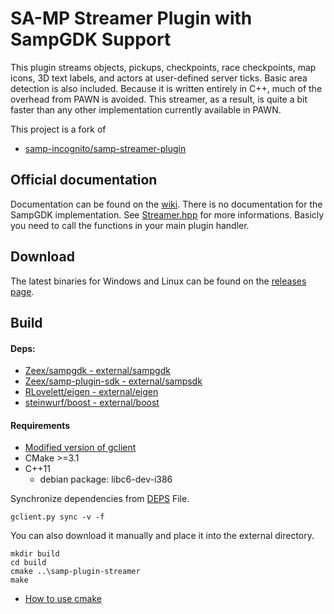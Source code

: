SA-MP Streamer Plugin with SampGDK Support
=====================

This plugin streams objects, pickups, checkpoints, race checkpoints, map icons, 3D text labels, and actors at user-defined server ticks. Basic area detection is also included. Because it is written entirely in C++, much of the overhead from PAWN is avoided. This streamer, as a result, is quite a bit faster than any other implementation currently available in PAWN.

This project is a fork of 
- [samp-incognito/samp-streamer-plugin](https://github.com/samp-incognito/samp-streamer-plugin)

## Official documentation

Documentation can  be found on the [wiki](https://github.com/samp-incognito/samp-streamer-plugin/wiki).
There is no documentation for the SampGDK implementation.
See [Streamer.hpp](src/include/streamer/streamer.hpp) for more informations.
Basicly you need to call the functions in your main plugin handler.

## Download

The latest binaries for Windows and Linux can be found on the [releases page](https://github.com/Sphinxila/samp-plugin-streamer/releases).

## Build
#### Deps:
- [Zeex/sampgdk - external/sampgdk](https://github.com/Zeex/sampgdk)
- [Zeex/samp-plugin-sdk - external/sampsdk](https://github.com/Zeex/samp-plugin-sdk)
- [RLovelett/eigen - external/eigen](https://github.com/RLovelett/eigen)
- [steinwurf/boost - external/boost](https://github.com/steinwurf/boost)

#### Requirements
- [Modified version of gclient](https://github.com/timniederhausen/gclient)
- CMake >=3.1
- C++11
  - debian package: libc6-dev-i386

Synchronize dependencies from [DEPS](DEPS) File.

    gclient.py sync -v -f

You can also download it manually and place it into the external directory.

    mkdir build
    cd build
    cmake ..\samp-plugin-streamer
    make

- [How to use cmake](https://github.com/bast/cmake-example)